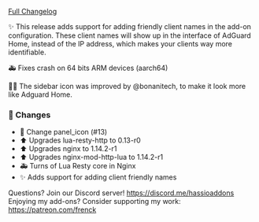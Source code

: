 [Full Changelog][changelog]

✨ This release adds support for adding friendly client names in the add-on configuration.
These client names will show up in the interface of AdGuard Home, instead of the IP address, which makes your clients way more identifiable.

🚑 Fixes crash on 64 bits ARM devices (aarch64)

👨‍🎨 The sidebar icon was improved by @bonanitech, to make it look more like Adguard Home.

### 🔨 Changes

- 🎨 Change panel_icon (#13)
- :arrow_up: Upgrades lua-resty-http to 0.13-r0
- :arrow_up: Upgrades nginx to 1.14.2-r1
- :arrow_up: Upgrades nginx-mod-http-lua to 1.14.2-r1
- :ambulance: Turns of Lua Resty core in Nginx
- :sparkles: Adds support for adding client friendly names

[changelog]: https://github.com/hassio-addons/addon-adguard-home/compare/v1.0.1...v1.1.0

Questions? Join our Discord server! https://discord.me/hassioaddons
Enjoying my add-ons? Consider supporting my work: https://patreon.com/frenck